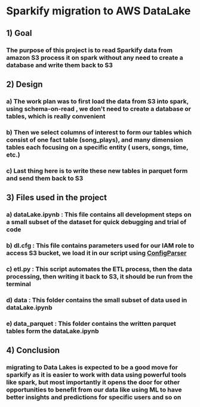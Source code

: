# Sparkify migration to AWS DataLake

## 1) Goal
### The purpose of this project is to read Sparkify data from amazon S3 process it on spark without any need to create a database and write them back to S3


## 2) Design
### a) The work plan was to first load the data from S3 into spark, using schema-on-read , we don't need to create a database or tables, which is really convenient
### b) Then we select columns of interest to form our tables which consist of one fact table (song_plays), and many dimension tables each focusing on a specific entity ( users, songs, time, etc.)
### c) Last thing here is to write these new tables in parquet form and send them back to S3


## 3) Files used in the project
###   a) dataLake.ipynb : This file contains all development steps on a small subset of the dataset for quick debugging and trial of code 
###   b) dl.cfg : This file contains parameters used for our IAM role to access S3 bucket, we load it in our script using [ConfigParser](https://docs.python.org/3/library/configparser.html) 
###   c) etl.py : This script automates the ETL process, then the data processing, then writing it back to S3, it should be run from the terminal 
###   d) data : This folder contains the small subset of data used in dataLake.ipynb
###   e) data_parquet : This folder contains the written parquet tables form the dataLake.ipynb


## 4) Conclusion
### migrating to Data Lakes is expected to be a good move for sparkify as it is easier to work with data using powerful tools like spark, but most importantly it opens the door for other opportunities to benefit from our data like using ML to have better insights and predictions for specific users and so on
